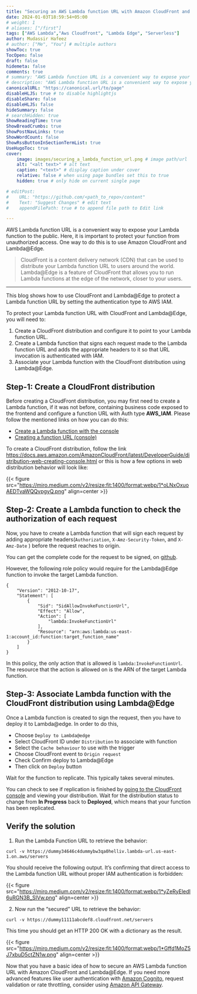 ```yaml
---
title: "Securing an AWS Lambda function URL with Amazon CloudFront and Lambda@Edge"
date: 2024-01-03T18:59:54+05:00
# weight: 1
# aliases: ["/first"]
tags: ["AWS Lambda","Aws Cloudfront", "Lambda Edge", "Serverless"]
author: Mudassir Hafeez 
# author: ["Me", "You"] # multiple authors
showToc: true 
TocOpen: false
draft: false
hidemeta: false
comments: true
# summary: "AWS Lambda function URL is a convenient way to expose your Lambda function to the public. Here, it is important to protect your function from unauthorized access. ..."
# description: "AWS Lambda function URL is a convenient way to expose your Lambda function to the public. Here, it is important to protect your function from unauthorized access. ..."
canonicalURL: "https://canonical.url/to/page"
disableHLJS: true # to disable highlightjs
disableShare: false
disableHLJS: false
hideSummary: false
# searchHidden: true
ShowReadingTime: true
ShowBreadCrumbs: true
ShowPostNavLinks: true
ShowWordCount: false 
ShowRssButtonInSectionTermList: true
UseHugoToc: true 
cover:
    image: images/securing_a_lambda_function_url.png # image path/url
    alt: "<alt text>" # alt text
    caption: "<text>" # display caption under cover
    relative: false # when using page bundles set this to true
    hidden: true # only hide on current single page

# editPost:
#    URL: "https://github.com/<path_to_repo>/content"
#    Text: "Suggest Changes" # edit text
#    appendFilePath: true # to append file path to Edit link

---
```


AWS Lambda function URL is a convenient way to expose your Lambda function to the public. Here, it is important to protect your function from unauthorized access. One way to do this is to use Amazon CloudFront and Lambda@Edge.

<!--more-->

> CloudFront is a content delivery network (CDN) that can be used to distribute your Lambda function URL to users around the world. Lambda@Edge is a feature of CloudFront that allows you to run Lambda functions at the edge of the network, closer to your users.

---

This blog shows how to use CloudFront and Lambda@Edge to protect a Lambda function URL by setting the authentication type to AWS IAM.

To protect your Lambda function URL with CloudFront and Lambda@Edge, you will need to:

   1. Create a CloudFront distribution and configure it to point to your Lambda function URL.
   2. Create a Lambda function that signs each request made to the Lambda function URL and adds the appropriate headers to it so that URL invocation is authenticated with IAM.
   3. Associate your Lambda function with the CloudFront distribution using Lambda@Edge.

## Step-1: Create a CloudFront distribution

Before creating a CloudFront distribution, you may first need to create a Lambda function, if it was not before, containing business code exposed to the frontend and configure a function URL with Auth type **AWS_IAM**. Please follow the mentioned links on how you can do this:

- [Create a Lambda function with the console](https://medium.com/r/?url=https%3A%2F%2Fdocs.aws.amazon.com%2Flambda%2Flatest%2Fdg%2Fgetting-started.html%23getting-started-create-function)
- [Creating a function URL (console)](https://medium.com/r/?url=https%3A%2F%2Fdocs.aws.amazon.com%2Flambda%2Flatest%2Fdg%2Furls-configuration.html%23create-url-console)

To create a CloudFront distribution, follow the link https://docs.aws.amazon.com/AmazonCloudFront/latest/DeveloperGuide/distribution-web-creating-console.html or this is how a few options in web distribution behavior will look like:

{{< figure src="https://miro.medium.com/v2/resize:fit:1400/format:webp/1*oLNxOxuoAEDTvaWQQvpgyQ.png" align=center >}}

## Step-2: Create a Lambda function to check the authorization of each request

Now, you have to create a Lambda function that will sign each request by adding appropriate headers(`Authorization`, `X-Amz-Security-Token`, and `X-Amz-Date` ) before the request reaches to origin.

You can get the complete code for the request to be signed, on [github](https://github.com/mudassir-hafeez/auth_function_at_edge).

However, the following role policy would require for the Lambda@Edge function to invoke the target Lambda function.

```
{
    "Version": "2012-10-17",
    "Statement": [
        {
            "Sid": "SidAllowInvokeFunctionUrl",
            "Effect": "Allow",
            "Action": [
                "lambda:InvokeFunctionUrl"
            ],
            "Resource": "arn:aws:lambda:us-east-1:account_id:function:target_function_name"
        }
    ]
}
```

In this policy, the only action that is allowed is `lambda:InvokeFunctionUrl`. The resource that the action is allowed on is the ARN of the target Lambda function.

## Step-3: Associate Lambda function with the CloudFront distribution using Lambda@Edge

Once a Lambda function is created to sign the request, then you have to deploy it to Lambda@edge. In order to do this,

- Choose `Deploy to Lambda@edge`
- Select CloudFront ID under `Distribution` to associate with function
- Select the `Cache behaviour` to use with the trigger
- Choose CloudFront event to `Origin request`
- Check Confirm deploy to Lambda@Edge
- Then click on `Deploy` button

Wait for the function to replicate. This typically takes several minutes.

You can check to see if replication is finished by [going to the CloudFront console](https://console.aws.amazon.com/cloudfront/v4/home) and viewing your distribution. Wait for the distribution status to change from **In Progress** back to **Deployed**, which means that your function has been replicated.

## Verify the solution
  1. Run the Lambda Function URL to retrieve the behavior:
  ```
  curl -v https://dummy34646c4dummybw3qa0helliv.lambda-url.us-east-1.on.aws/servers
  ```
  You should receive the following output. It’s confirming that direct access to the Lambda function URL without proper IAM authentication is forbidden:

  {{< figure src="https://miro.medium.com/v2/resize:fit:1400/format:webp/1*yZeRyEledI6uRGN3B_SIVw.png" align=center >}}
  
  2. Now run the “secured” URL to retrieve the behavior:
  ```
  curl -v https://dummy11111abcdef8.cloudfront.net/servers
  ```

  This time you should get an HTTP 200 OK with a dictionary as the result.
  
  {{< figure src="https://miro.medium.com/v2/resize:fit:1400/format:webp/1*Gffd1MoZ5J7xbuD5ctZN1w.png" align=center >}}
  
Now that you have a basic idea of how to secure an AWS Lambda function URL with Amazon CloudFront and Lambda@Edge. If you need more advanced features like user authentication with [Amazon Cognito](https://aws.amazon.com/cognito/), request validation or rate throttling, consider using [Amazon API Gateway](https://aws.amazon.com/api-gateway/).

  
